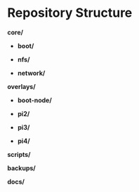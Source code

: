  # Repository Structure

 **core/**

- **boot/**


- **nfs/**

- **network/**

**overlays/**

- **boot-node/**

- **pi2/**
    
- **pi3/**

- **pi4/**

**scripts/**

**backups/**

**docs/**
